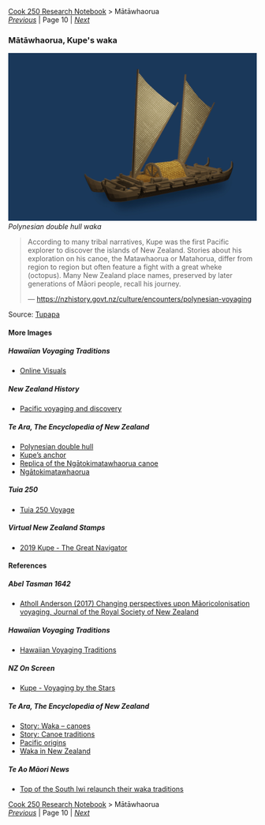 [Cook 250 Research Notebook](../) > Mātāwhaorua  
*[Previous](../p09-abel-tasman/)* | Page 10 | *[Next](../p11-heemskerck-and-zeehaen/)*
### Mātāwhaorua, Kupe's waka

![Mātāwhaorua](pictures/148x100-WxHmm-matawhaorua.jpg)  
*Polynesian double hull waka*

> According to many tribal narratives,
> Kupe was the first Pacific explorer to discover the islands of New Zealand.
> Stories about his exploration on his canoe,
> the Matawhaorua or Matahorua, differ from region to region
> but often feature a fight with a great wheke (octopus).
> Many New Zealand place names, preserved by later generations
> of Māori people, recall his journey.
>
> — https://nzhistory.govt.nz/culture/encounters/polynesian-voyaging

Source: [Tupapa](https://www.tupapa.nz/)

#### More Images

##### Hawaiian Voyaging Traditions

* [Online Visuals](http://archive.hokulea.com/hoonaauao/resources_visual.html)

##### New Zealand History

* [Pacific voyaging and discovery](https://nzhistory.govt.nz/culture/encounters/polynesian-voyaging)

##### Te Ara, The Encyclopedia of New Zealand

* [Polynesian double hull](https://teara.govt.nz/en/artwork/5987/polynesian-double-hull)
* [Kupe’s anchor](https://teara.govt.nz/en/photograph/2295/kupes-anchor)
* [Replica of the Ngātokimatawhaorua canoe](https://teara.govt.nz/en/photograph/4134/replica-of-the-ngatokimatawhaorua-canoe)
* [Ngātokimatawhaorua](https://teara.govt.nz/en/photograph/6001/ngatokimatawhaorua)

##### Tuia 250

* [Tuia 250 Voyage](https://mch.govt.nz/tuia250/voyage)

##### Virtual New Zealand Stamps

* [2019 Kupe - The Great Navigator](http://virtualnewzealandstamps.blogspot.com/2019/07/2019-kupe-great-navigator.html)

#### References

##### Abel Tasman 1642

* [Atholl Anderson (2017) Changing perspectives upon Māoricolonisation voyaging, Journal of the Royal Society of New Zealand](http://abeltasman.org.nz/articles-research/changing-perspectives-upon-maori-colonisation-voyaging/)

##### Hawaiian Voyaging Traditions

* [Hawaiian Voyaging Traditions](http://archive.hokulea.com/)

##### NZ On Screen

* [Kupe - Voyaging by the Stars](https://www.nzonscreen.com/title/kupe-voyaging-by-the-stars-1993)

##### Te Ara, The Encyclopedia of New Zealand

* [Story: Waka – canoes](https://teara.govt.nz/en/waka-canoes)
* [Story: Canoe traditions](https://teara.govt.nz/en/canoe-traditions)
* [Pacific origins](https://teara.govt.nz/en/waka-canoes/page-1)
* [Waka in New Zealand](https://teara.govt.nz/en/waka-canoes/page-2)

##### Te Ao Māori News

* [Top of the South Iwi relaunch their waka traditions](https://teaomaori.news/top-south-iwi-relaunch-their-waka-traditions)

[Cook 250 Research Notebook](../) > Mātāwhaorua  
*[Previous](../p09-abel-tasman/)* | Page 10 | *[Next](../p11-heemskerck-and-zeehaen/)*
